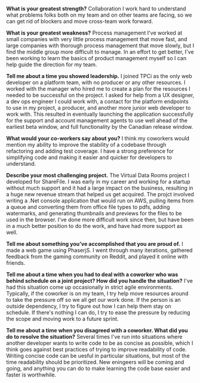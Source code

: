 **What is your greatest strength?**
Collaboration
I work hard to understand what problems folks both on my team and on other teams are facing, so we can get rid of blockers and move cross-team work forward. 

**What is your greatest weakness?**
Process management
I've worked at small companies with very little process management that move fast, and large companies with thorough process management that move slowly, but I find the middle group more difficult to manage. In an effort to get better, I've been working to learn the basics of product management myself so I can help guide the direction for my team. 

**Tell me about a time you showed leadership.**
I joined TPCi as the only web developer on a platform team, with no producer or any other resources. I worked with the manager who hired me to create a plan for the resources I needed to be successful on the project. I asked for help from a UX designer, a dev ops engineer I could work with, a contact for the platform endpoints to use in my project, a producer, and another more junior web developer to work with. This resulted in eventually launching the application successfully for the support and account management agents to use well ahead of the earliest beta window, and full functionality by the Canadian release window. 

**What would your co-workers say about you?** 
I think my coworkers would mention my ability to improve the stability of a codebase through refactoring and adding test coverage. I have a strong preference for simplifying code and making it easier and quicker for developers to understand. 

**Describe your most challenging project.**
The Virtual Data Rooms project I developed for ShareFile.
I was early in my career and working for a startup without much support and it had a large impact on the business, resulting in a huge new revenue stream that helped us get acquired. The projct involved writing a .Net console application that would run on AWS, pulling items from a queue and converting them from office file types to pdfs, adding watermarks, and generating thumbnails and previews for the files to be used in the browser. I've done more difficult work since then, but have been in a much better position to do the work, and have had more support as well. 

**Tell me about something you’ve accomplished that you are proud of.**
I made a web game using PhaserjS. I went through many iterations, gathered feedback from the gaming community on Reddit, and played it online with friends. 

**Tell me about a time when you had to deal with a coworker who was behind schedule on a joint project? How did you handle the situation?**
I've had this situation come up occasionally in strict agile environments. Typically, if the coworker is on my team, I try help move resources around to take the pressure off so we all get our work done. If the person is an outside dependency, I try to figure out how I can help them stay on schedule. If there's nothing I can do, I try to ease the pressure by reducing the scope and moving work to a future sprint.

**Tell me about a time when you disagreed with a coworker. What did you do to resolve the situation?**
Several times I've run into situations where another developer wants to write code to be as concise as possible, which I think goes against best practices of trying to improve readability of code. Writing concise code can be uesful in particular situations, but most of the time readability should be prioritized. New eningeers will be coming and going, and anything you can do to make learning the code base easier and faster is worthwhile. 
